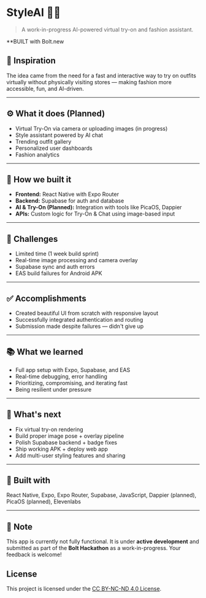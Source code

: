 # StyleAI 👗🤖

> A work-in-progress AI-powered virtual try-on and fashion assistant.

**BUILT with Bolt.new

## 🔮 Inspiration

The idea came from the need for a fast and interactive way to try on outfits virtually without physically visiting stores — making fashion more accessible, fun, and AI-driven.

---

## ⚙️ What it does (Planned)

* Virtual Try-On via camera or uploading images (in progress)
* Style assistant powered by AI chat
* Trending outfit gallery
* Personalized user dashboards
* Fashion analytics

---

## 💠 How we built it

* **Frontend:** React Native with Expo Router
* **Backend:** Supabase for auth and database
* **AI & Try-On (Planned):** Integration with tools like PicaOS, Dappier
* **APIs:** Custom logic for Try-On & Chat using image-based input

---

## 🧷 Challenges

* Limited time (1 week build sprint)
* Real-time image processing and camera overlay
* Supabase sync and auth errors
* EAS build failures for Android APK

---

## ✅ Accomplishments

* Created beautiful UI from scratch with responsive layout
* Successfully integrated authentication and routing
* Submission made despite failures — didn't give up

---

## 📚 What we learned

* Full app setup with Expo, Supabase, and EAS
* Real-time debugging, error handling
* Prioritizing, compromising, and iterating fast
* Being resilient under pressure

---

## 🚀 What's next

* Fix virtual try-on rendering
* Build proper image pose + overlay pipeline
* Polish Supabase backend + badge fixes
* Ship working APK + deploy web app
* Add multi-user styling features and sharing

---

## 🧰 Built with

React Native, Expo, Expo Router, Supabase, JavaScript, Dappier (planned), PicaOS (planned), Elevenlabs

---

## 📌 Note

This app is currently not fully functional. It is under **active development** and submitted as part of the **Bolt Hackathon** as a work-in-progress. Your feedback is welcome!

## License

This project is licensed under the [CC BY-NC-ND 4.0 License](https://creativecommons.org/licenses/by-nc-nd/4.0/).

